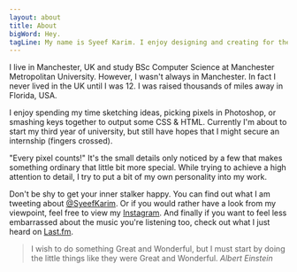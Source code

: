 ```yaml
---
layout: about
title: About
bigWord: Hey.
tagLine: My name is Syeef Karim. I enjoy designing and creating for the web.
---
```


I live in Manchester, UK and study BSc Computer Science at Manchester Metropolitan University. However, I wasn't always in Manchester. In fact I never lived in the UK until I was 12. I was raised thousands of miles away in Florida, USA.

I enjoy spending my time sketching ideas, picking pixels in Photoshop, or smashing keys together to output some CSS & HTML. Currently I'm about to start my third year of university, but still have hopes that I might secure an internship (fingers crossed).

"Every pixel counts!" It's the small details only noticed by a few that makes something ordinary that little bit more special. While trying to achieve a high attention to detail, I try to put a bit of my own personality into my work.

Don't be shy to get your inner stalker happy. You can find out what I am tweeting about <a id="about-links" href="http://www.twitter.com/syeefkarim">@SyeefKarim</a>. Or if you would rather have a look from my viewpoint, feel free to view my <a id="about-links" href="http://www.instagram.com/syeef">Instagram</a>. And finally if you want to feel less embarrassed about the music you're listening too, check out what I just heard on <a id="about-links" href="http://www.last.fm/syeef">Last.fm</a>.

>I wish to do something Great and Wonderful, but I must start by doing the little things like they were Great and Wonderful. <cite>Albert Einstein</cite>
